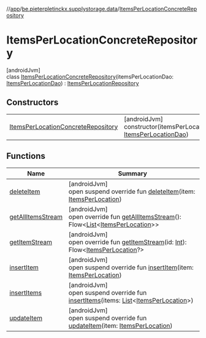 //[app](../../../index.md)/[be.pieterpletinckx.supplystorage.data](../index.md)/[ItemsPerLocationConcreteRepository](index.md)

# ItemsPerLocationConcreteRepository

[androidJvm]\
class [ItemsPerLocationConcreteRepository](index.md)(itemsPerLocationDao: [ItemsPerLocationDao](../-items-per-location-dao/index.md)) : [ItemsPerLocationRepository](../-items-per-location-repository/index.md)

## Constructors

| | |
|---|---|
| [ItemsPerLocationConcreteRepository](-items-per-location-concrete-repository.md) | [androidJvm]<br>constructor(itemsPerLocationDao: [ItemsPerLocationDao](../-items-per-location-dao/index.md)) |

## Functions

| Name | Summary |
|---|---|
| [deleteItem](delete-item.md) | [androidJvm]<br>open suspend override fun [deleteItem](delete-item.md)(item: [ItemsPerLocation](../-items-per-location/index.md)) |
| [getAllItemsStream](get-all-items-stream.md) | [androidJvm]<br>open override fun [getAllItemsStream](get-all-items-stream.md)(): Flow&lt;[List](https://kotlinlang.org/api/latest/jvm/stdlib/kotlin.collections/-list/index.html)&lt;[ItemsPerLocation](../-items-per-location/index.md)&gt;&gt; |
| [getItemStream](get-item-stream.md) | [androidJvm]<br>open override fun [getItemStream](get-item-stream.md)(id: [Int](https://kotlinlang.org/api/latest/jvm/stdlib/kotlin/-int/index.html)): Flow&lt;[ItemsPerLocation](../-items-per-location/index.md)?&gt; |
| [insertItem](insert-item.md) | [androidJvm]<br>open suspend override fun [insertItem](insert-item.md)(item: [ItemsPerLocation](../-items-per-location/index.md)) |
| [insertItems](insert-items.md) | [androidJvm]<br>open suspend override fun [insertItems](insert-items.md)(items: [List](https://kotlinlang.org/api/latest/jvm/stdlib/kotlin.collections/-list/index.html)&lt;[ItemsPerLocation](../-items-per-location/index.md)&gt;) |
| [updateItem](update-item.md) | [androidJvm]<br>open suspend override fun [updateItem](update-item.md)(item: [ItemsPerLocation](../-items-per-location/index.md)) |
